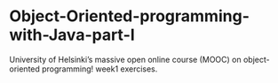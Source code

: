 # Object-Oriented-programming-with-Java-part-I
 University of Helsinki’s massive open online course (MOOC) on object-oriented programming!
 week1 exercises.
